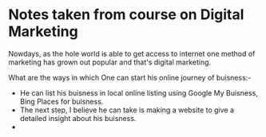  # Notes taken from course on Digital Marketing
  
  Nowdays, as the hole world is able to get access to internet one method of marketing has grown out popular and
  that's digital marketing.
  
  What are the ways in which One can start his online journey of buisness:-
  - He  can list his buisness in local online listing using Google My Buisness, Bing Places for buisness.
  - The next step, I believe he can take is making a website to give a detailed insight about his buisness.
  -
